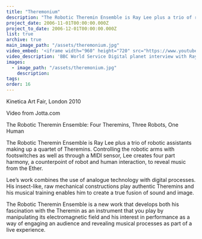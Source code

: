 ```yaml
---
title: "Theremonium"
description: "The Robotic Theremin Ensemble is Ray Lee plus a trio of robotic assistants making up a quartet of Theremins."
project_date: 2006-11-01T00:00:00.000Z
project_to_date: 2006-12-01T00:00:00.000Z
list: true
archive: true
main_image_path: "/assets/theremonium.jpg"
video_embed: '<iframe width="960" height="720" src="https://www.youtube-nocookie.com/embed/6b_HiFW8gtU?rel=0" frameborder="0" allowfullscreen></iframe>'
video_description: 'BBC World Service Digital planet interview with Ray Lee at Kinetica Art Fair 2010'
images:
  - image_path: "/assets/theremonium.jpg"
    description:
tags:
order: 16
---
```

Kinetica Art Fair, London 2010

Video from Jotta.com

The Robotic Theremin Ensemble: Four Theremins, Three Robots, One Human

The Robotic Theremin Ensemble is Ray Lee plus a trio of robotic assistants making up a quartet of Theremins. Controlling the robotic arms with footswitches as well as through a MIDI sensor, Lee creates four part harmony, a counterpoint of robot and human interaction, to reveal music from the Ether.

Lee’s work combines the use of analogue technology with digital processes. His insect-like, raw mechanical constructions play authentic Theremins and his musical training enables him to create a true fusion of sound and image.

The Robotic Theremin Ensemble is a new work that develops both his fascination with the Theremin as an instrument that you play by manipulating its electromagnetic field and his interest in performance as a way of engaging an audience and revealing musical processes as part of a live experience.